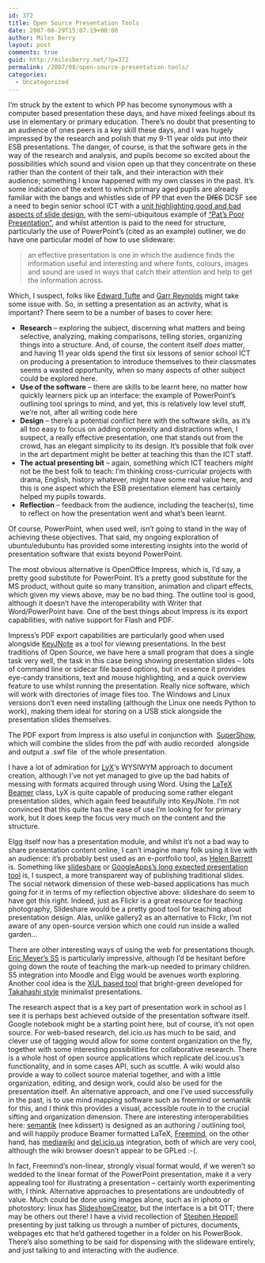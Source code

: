 ```yaml
---
id: 372
title: Open Source Presentation Tools
date: 2007-08-29T15:07:19+00:00
author: Miles Berry
layout: post 
comments: true
guid: http://milesberry.net/?p=372
permalink: /2007/08/open-source-presentation-tools/
categories:
  - Uncategorized
---
```

I&#8217;m struck by the extent to which PP has become synonymous with a computer based presentation these days, and have mixed feelings about its use in elementary or primary education. There&#8217;s no doubt that presenting to an audience of ones peers is a key skill these days, and I was hugely impressed by the research and polish that my 9-11 year olds put into their ESB presentations. The danger, of course, is that the software gets in the way of the research and analysis, and pupils become so excited about the possibilities which sound and vision open up that they concentrate on these rather than the content of their talk, and their interaction with their audience; something I know happened with my own classes in the past. It&#8217;s some indication of the extent to which primary aged pupils are already familiar with the bangs and whistles side of PP that even the <span style="text-decoration: line-through">DfES</span> DCSF see a need to begin senior school ICT with a [unit highlighting good and bad aspects of slide design](http://www.standards.dfes.gov.uk/secondary/keystage3/all/respub/ictsampley7), with the semi-ubiquitous example of [&#8220;Pat&#8217;s Poor Presentation&#8221;](http://www.google.co.uk/search?q=%22pat%27s+poor+presentation%22&ie=utf-8&oe=utf-8&aq=t&rls=org.mozilla:en-GB:official&client=firefox-a), and whilst attention is paid to the need for structure, particularly the use of PowerPoint&#8217;s (cited as an example) outliner, we do have one particular model of how to use slideware:

> an effective presentation is one in which the audience finds the information useful and interesting and where fonts, colours, images and sound are used in ways that catch their attention and help to get the information across.
> 
> <!--more-->

Which, I suspect, folks like [Edward Tufte](http://www.edwardtufte.com/tufte/powerpoint) and [Garr Reynolds](http://www.presentationzen.com/about.html) might take some issue with. So, in setting a presentation as an activity, what is important? There seem to be a number of bases to cover here:

  * **Research** &#8211; exploring the subject, discerning what matters and being selective, analyzing, making comparisons, telling stories, organizing things into a structure. And, of course, the content itself _does_ matter, and having 11 year olds spend the first six lessons of senior school ICT on producing a presentation to introduce themselves to their classmates seems a wasted opportunity, when so many aspects of other subject could be explored here.
  * **Use of the software** &#8211; there are skills to be learnt here, no matter how quickly learners pick up an interface: the example of PowerPoint&#8217;s outlining tool springs to mind, and yet, this is relatively low level stuff, we&#8217;re not, after all writing code here
  * **Design** &#8211; there&#8217;s a potential conflict here with the software skills, as it&#8217;s all too easy to focus on adding complexity and distractions when, I suspect, a really effective presentation, one that stands out from the crowd, has an elegant simplicity to its design. It&#8217;s possible that folk over in the art department might be better at teaching this than the ICT staff.
  * **The actual presenting bit** &#8211; again, something which ICT teachers _might_ not be the best folk to teach: I&#8217;m thinking cross-curricular projects with drama, English, history whatever, might have some real value here, and this is one aspect which the ESB presentation element has certainly helped my pupils towards.
  * **Reflection** &#8211; feedback from the audience, including the teacher(s), time to reflect on how the presentation went and what&#8217;s been learnt.

Of course, PowerPoint, when used well, isn&#8217;t going to stand in the way of achieving these objectives. That said, my ongoing exploration of ubuntu/edubuntu has provided some interesting insights into the world of presentation software that exists beyond PowerPoint.

The most obvious alternative is OpenOffice Impress, which is, I&#8217;d say, a pretty good substitute for PowerPoint. It&#8217;s a pretty good substitute for the MS product, without quite so many transition, animation and clipart effects, which given my views above, may be no bad thing. The outline tool is good, although it doesn&#8217;t have the interoperability with Writer that Word/PowerPoint have. One of the best things about Impress is its export capabilities, with native support for Flash and PDF.

Impress&#8217;s PDF export capabilities are particularly good when used alongside [KeyJNote](http://www.google.co.uk/url?sa=t&ct=res&cd=1&url=http%3A%2F%2Fkeyjnote.sourceforge.net%2F&ei=vmLVRpfiEZ6W0wSJ5uHRDA&usg=AFQjCNG54V2hEF662LwImSFDeoKlsKVd5w&sig2=jaZ1Zqw3j_w1lJ-wttVBeg) as a tool for viewing presentations. In the best traditions of Open Source, we have here a small program that does a single task very well, the task in this case being showing presentation slides &#8211; lots of command line or sidecar file based options, but in essence it provides eye-candy transitions, text and mouse highlighting, and a quick overview feature to use whilst running the presentation. Really nice software, which will work with directories of image files too. The Windows and Linux versions don&#8217;t even need installing (although the Linux one needs Python to work), making them ideal for storing on a USB stick alongside the presentation slides themselves.

The PDF export from Impress is also useful in conjunction with  [SuperShow](http://www.rastersoft.com/programas/supershow.html), which will combine the slides from the pdf with audio recorded  alongside and output a .swf file  of the whole presentation.

I have a lot of admiration for [LyX](http://www.lyx.org/)&#8216;s WYSIWYM approach to document creation, although I&#8217;ve not yet managed to give up the bad habits of messing with formats acquired through using Word. Using the [LaTeX Beamer](http://latex-beamer.sourceforge.net/) class, LyX is quite capable of producing some rather elegant presentation slides, which again feed beautifully into KeyJNote. I&#8217;m not convinced that this quite has the ease of use I&#8217;m looking for for primary work, but it does keep the focus very much on the content and the structure.

Elgg itself now has a presentation module, and whilst it&#8217;s not a bad way to share presentation content online, I can&#8217;t imagine many folk using it live with an audience: it&#8217;s probably best used as an e-portfolio tool, as [Helen Barrett](http://eduspaces.net/helenb/presentations/517) is. Something like [slideshare](http://www.slideshare.net/) or [GoogleApps&#8217;s long expected presentation tool](http://googleblog.blogspot.com/2007/04/were-expecting.html) is, I suspect, a more transparent way of publishing traditional slides. The social network dimension of these web-based applications has much going for it in terms of my reflection objective above: slideshare do seem to have got this right. Indeed, just as Flickr is a great resource for teaching photography, Slideshare would be a pretty good tool for teaching about presentation design. Alas, unlike gallery2 as an alternative to Flickr, I&#8217;m not aware of any open-source version which one could run inside a walled garden&#8230;

There are other interesting ways of using the web for presentations though. [Eric Meyer&#8217;s S5](http://meyerweb.com/eric/tools/s5/) is particularly impressive, although I&#8217;d be hesitant before going down the route of teaching the mark-up needed to primary children. S5 integration into Moodle and Elgg would be avenues worth exploring. Another cool idea is the [XUL based tool](http://www.bright-green.com/blog/2005_12_15/a_cute_mozilla_xul_app.html) that bright-green developed for [Takahashi style](http://presentationzen.blogs.com/presentationzen/2005/09/living_large_ta.html) minimalist presentations.

The research aspect that is a key part of presentation work in school as I see it is perhaps best achieved outside of the presentation software itself. Google notebook might be a starting point here, but of course, it&#8217;s not open source. For web-based research, del.icio.us has much to be said, and clever use of tagging would allow for some content organization on the fly, together with some interesting possibilities for collaborative research. There is a whole host of open source applications which replicate del.icou.us&#8217;s functionality, and in some cases API, such as scuttle. A wiki would also provide a way to collect source material together, and with a little organization, editing, and design work, could also be used for the presentation itself. An alternative approach, and one I&#8217;ve used successfully in the past, is to use mind mapping software such as freemind or semantik for this, and I think this provides a visual, accessible route in to the crucial sifting and organization dimension. There are interesting interoperabilities here: [semantik](http://freehackers.org/%7Etnagy/kdissert.html) (nee kdissert) is designed as an authoring / outlining tool, and will happily produce Beamer formatted LaTeX, [Freemind](http://freemind.sourceforge.net/wiki/index.php/Main_Page), on the other hand, has [mediawiki](http://www.wikimindmap.org/about.htm) and [del.icio.us](http://www.blainekendall.com/deliciousmind/) integration, both of which are very cool, although the wiki browser doesn&#8217;t appear to be GPLed :-(.

In fact, Freemind&#8217;s non-linear, strongly visual format would, if we weren&#8217;t so wedded to the linear format of the PowerPoint presentation, make it a very appealing tool for illustrating a presentation &#8211; certainly worth experimenting with, I think. Alternative approaches to presentations are undoubtedly of value. Much could be done using images alone, such as in iphoto or photostory: linux has [SlideshowCreator](http://slcreator.sourceforge.net/), but the interface is a bit OTT; there may be others out there! I have a vivid recollection of [Stephen Heppell](http://www.heppell.net/) presenting by just talking us through a number of pictures, documents, webpages etc that he&#8217;d gathered together in a folder on his PowerBook. There&#8217;s also something to be said for dispensing with the slideware entirely, and just talking to and interacting with the audience.